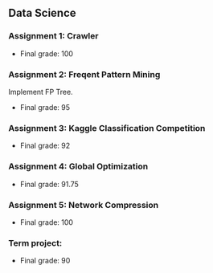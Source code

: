 ## Data Science 

### Assignment 1: Crawler  
- Final grade: 100  

### Assignment 2: Freqent Pattern Mining
Implement FP Tree.  
- Final grade: 95  

### Assignment 3: Kaggle Classification Competition
- Final grade: 92  

### Assignment 4: Global Optimization
- Final grade: 91.75   

### Assignment 5: Network Compression
- Final grade: 100  

### Term project: 
- Final grade: 90
